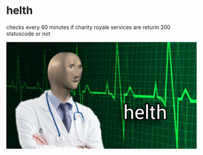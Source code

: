# helth

checks every 60 minutes if charity royale services are returin 200 statuscode or not

![helth](./helth.jpg)
